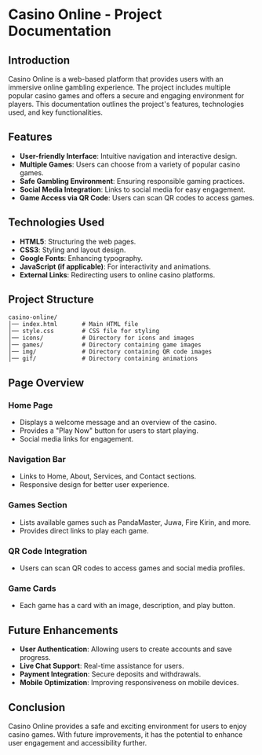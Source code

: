 # Casino Online - Project Documentation

## Introduction
Casino Online is a web-based platform that provides users with an immersive online gambling experience. The project includes multiple popular casino games and offers a secure and engaging environment for players. This documentation outlines the project's features, technologies used, and key functionalities.

## Features
- **User-friendly Interface**: Intuitive navigation and interactive design.
- **Multiple Games**: Users can choose from a variety of popular casino games.
- **Safe Gambling Environment**: Ensuring responsible gaming practices.
- **Social Media Integration**: Links to social media for easy engagement.
- **Game Access via QR Code**: Users can scan QR codes to access games.

## Technologies Used
- **HTML5**: Structuring the web pages.
- **CSS3**: Styling and layout design.
- **Google Fonts**: Enhancing typography.
- **JavaScript (if applicable)**: For interactivity and animations.
- **External Links**: Redirecting users to online casino platforms.

## Project Structure
```
casino-online/
│── index.html       # Main HTML file
│── style.css        # CSS file for styling
│── icons/           # Directory for icons and images
│── games/           # Directory containing game images
│── img/             # Directory containing QR code images
│── gif/             # Directory containing animations
```

## Page Overview
### **Home Page**
- Displays a welcome message and an overview of the casino.
- Provides a "Play Now" button for users to start playing.
- Social media links for engagement.

### **Navigation Bar**
- Links to Home, About, Services, and Contact sections.
- Responsive design for better user experience.

### **Games Section**
- Lists available games such as PandaMaster, Juwa, Fire Kirin, and more.
- Provides direct links to play each game.

### **QR Code Integration**
- Users can scan QR codes to access games and social media profiles.

### **Game Cards**
- Each game has a card with an image, description, and play button.

## Future Enhancements
- **User Authentication**: Allowing users to create accounts and save progress.
- **Live Chat Support**: Real-time assistance for users.
- **Payment Integration**: Secure deposits and withdrawals.
- **Mobile Optimization**: Improving responsiveness on mobile devices.

## Conclusion
Casino Online provides a safe and exciting environment for users to enjoy casino games. With future improvements, it has the potential to enhance user engagement and accessibility further.

